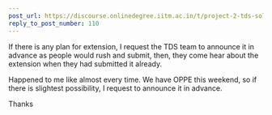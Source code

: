 ```yaml
---
post_url: https://discourse.onlinedegree.iitm.ac.in/t/project-2-tds-solver-discussion-thread/169029/130
reply_to_post_number: 110
---
```

If there is any plan for extension, I request the TDS team to announce it in advance as people would rush and submit, then, they come hear about the extension when they had submitted it already.

Happened to me like almost every time. We have OPPE this weekend, so if there is slightest possibility, I request to announce it in advance.

Thanks